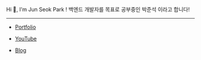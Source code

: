Hi 👋, I'm Jun Seok Park !
백엔드 개발자를 목표로 공부중인 박준석 이라고 합니다!

---

- [Portfolio](https://iodized-justice-c7c.notion.site/141126f58f834e1ca473589d5f187630)

- [YouTube]([https://www.youtube.com/channel/UCWhjbQADMc-jNN-JICJsdNA](https://www.youtube.com/channel/UCWhjbQADMc-jNN-JICJsdNA))

- [Blog](https://jundevlog.tistory.com/)
